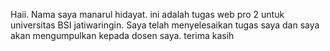 Haii. Nama saya manarul hidayat. ini adalah tugas web pro 2 untuk universitas BSI jatiwaringin. Saya telah menyelesaikan tugas saya dan saya akan mengumpulkan kepada dosen saya. terima kasih
